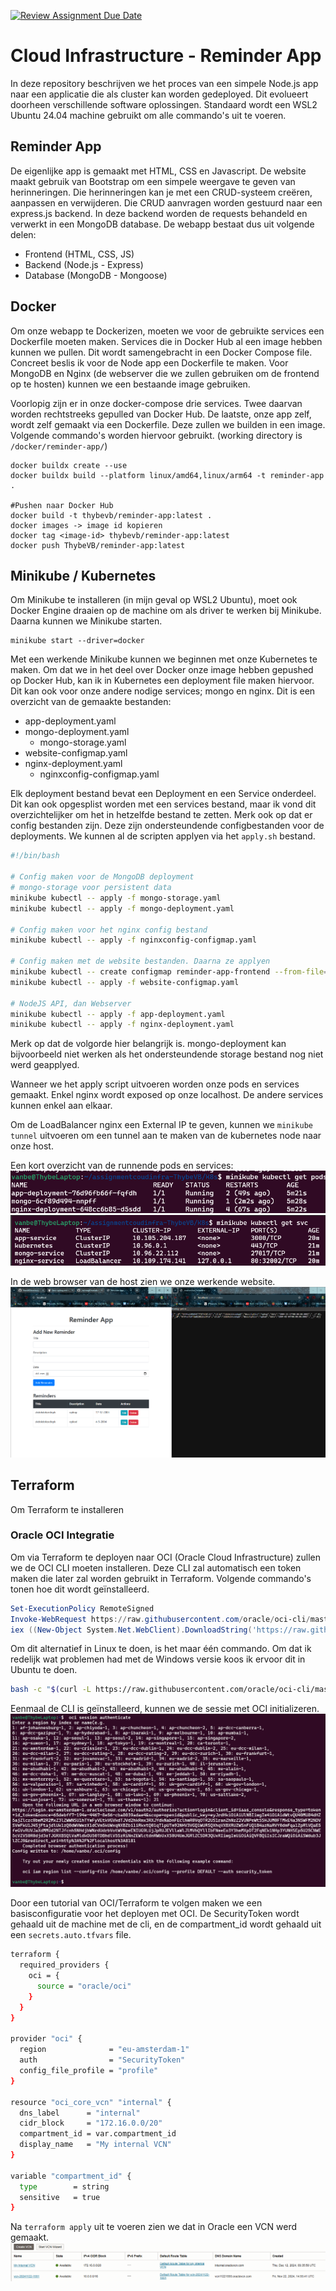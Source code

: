 [![Review Assignment Due Date](https://classroom.github.com/assets/deadline-readme-button-22041afd0340ce965d47ae6ef1cefeee28c7c493a6346c4f15d667ab976d596c.svg)](https://classroom.github.com/a/x34QSMR0)

# Cloud Infrastructure - Reminder App

In deze repository beschrijven we het proces van een simpele Node.js app naar een applicatie die als cluster kan worden gedeployed. Dit evolueert doorheen verschillende software oplossingen. Standaard wordt een WSL2 Ubuntu 24.04 machine gebruikt om alle commando's uit te voeren. 

## Reminder App

De eigenlijke app is gemaakt met HTML, CSS en Javascript. De website maakt gebruik van Bootstrap om een simpele weergave te geven van herinneringen. Die herinneringen kan je met een CRUD-systeem creëren, aanpassen en verwijderen. Die CRUD aanvragen worden gestuurd naar een express.js backend. In deze backend worden de requests behandeld en verwerkt in een MongoDB database.
De webapp bestaat dus uit volgende delen:

-   Frontend (HTML, CSS, JS)
-   Backend (Node.js - Express)
-   Database (MongoDB - Mongoose)

## Docker

Om onze webapp te Dockerizen, moeten we voor de gebruikte services een Dockerfile moeten maken. Services die in Docker Hub al een image hebben kunnen we pullen. Dit wordt samengebracht in een Docker Compose file. Concreet beslis ik voor de Node app een Dockerfile te maken. Voor MongoDB en Nginx (de webserver die we zullen gebruiken om de frontend op te hosten) kunnen we een bestaande image gebruiken.

Voorlopig zijn er in onze docker-compose drie services. Twee daarvan worden rechtstreeks gepulled van Docker Hub. De laatste, onze app zelf, wordt zelf gemaakt via een Dockerfile. Deze zullen we builden in een image.
Volgende commando's worden hiervoor gebruikt. (working directory is `/docker/reminder-app/`)

```console
docker buildx create --use
docker buildx build --platform linux/amd64,linux/arm64 -t reminder-app .

#Pushen naar Docker Hub
docker build -t thybevb/reminder-app:latest .
docker images -> image id kopieren
docker tag <image-id> thybevb/reminder-app:latest
docker push ThybeVB/reminder-app:latest
```

## Minikube / Kubernetes

Om Minikube te installeren (in mijn geval op WSL2 Ubuntu), moet ook Docker Engine draaien op de machine om als driver te werken bij Minikube. Daarna kunnen we Minikube starten.

```console
minikube start --driver=docker
```

Met een werkende Minikube kunnen we beginnen met onze Kubernetes te maken. Om dat we in het deel over Docker onze image hebben gepushed op Docker Hub, kan ik in Kubernetes een deployment file maken hiervoor. Dit kan ook voor onze andere nodige services; mongo en nginx. Dit is een overzicht van de gemaakte bestanden:

- app-deployment.yaml
- mongo-deployment.yaml
  - mongo-storage.yaml
- website-configmap.yaml
- nginx-deployment.yaml
  - nginxconfig-configmap.yaml

Elk deployment bestand bevat een Deployment en een Service onderdeel. Dit kan ook opgesplist worden met een services bestand, maar ik vond dit overzichtelijker om het in hetzelfde bestand te zetten. Merk ook op dat er config bestanden zijn. Deze zijn ondersteundende configbestanden voor de deployments. We kunnen al de scripten applyen via het `apply.sh` bestand.

```bash
#!/bin/bash

# Config maken voor de MongoDB deployment
# mongo-storage voor persistent data
minikube kubectl -- apply -f mongo-storage.yaml
minikube kubectl -- apply -f mongo-deployment.yaml

# Config maken voor het nginx config bestand
minikube kubectl -- apply -f nginxconfig-configmap.yaml

# Config maken met de website bestanden. Daarna ze applyen
minikube kubectl -- create configmap reminder-app-frontend --from-file=../docker/reminder-app/public -o yaml --dry-run=client > website-configmap.yaml
minikube kubectl -- apply -f website-configmap.yaml

# NodeJS API, dan Webserver
minikube kubectl -- apply -f app-deployment.yaml
minikube kubectl -- apply -f nginx-deployment.yaml
```
Merk op dat de volgorde hier belangrijk is. mongo-deployment kan bijvoorbeeld niet werken als het ondersteundende storage bestand nog niet werd geapplyed.

Wanneer we het apply script uitvoeren worden onze pods en services gemaakt. Enkel nginx wordt exposed op onze localhost. De andere services kunnen enkel aan elkaar. 

Om de LoadBalancer nginx een External IP te geven, kunnen we `minikube tunnel` uitvoeren om een tunnel aan te maken van de kubernetes node naar onze host.

Een kort overzicht van de runnende pods en services:
![Pods](./md-images/pods.png)
![Services](./md-images/svc.png)

In de web browser van de host zien we onze werkende website.
![Website in Minikube](./md-images/minikube-site.png)

## Terraform

Om Terraform te installeren 

### Oracle OCI Integratie

Om via Terraform te deployen naar OCI (Oracle Cloud Infrastructure) zullen we de OCI CLI moeten installeren. Deze CLI zal automatisch een token maken die later zal worden gebruikt in Terraform. Volgende commando's tonen hoe dit wordt geïnstalleerd.

```powershell
Set-ExecutionPolicy RemoteSigned
Invoke-WebRequest https://raw.githubusercontent.com/oracle/oci-cli/master/scripts/install/install.ps1 -OutFile install.ps1
iex ((New-Object System.Net.WebClient).DownloadString('https://raw.githubusercontent.com/oracle/oci-cli/master/scripts/install/install.ps1'))
```

Om dit alternatief in Linux te doen, is het maar één commando. Om dat ik redelijk wat problemen had met de Windows versie koos ik ervoor dit in Ubuntu te doen.

```bash
bash -c "$(curl -L https://raw.githubusercontent.com/oracle/oci-cli/master/scripts/install/install.sh)"
```

Eenmaal de CLI is geïnstalleerd, kunnen we de sessie met OCI initializeren.
![Terraform OCI Config 1](./md-images/terraform_oci_config1.png)

Door een tutorial van OCI/Terraform te volgen maken we een basisconfiguratie voor het deployen met OCI. De SecurityToken wordt gehaald uit de machine met de cli, en de compartment_id wordt gehaald uit een `secrets.auto.tfvars` file.

```bash
terraform {
  required_providers {
    oci = {
      source = "oracle/oci"
    }
  }
}

provider "oci" {
  region              = "eu-amsterdam-1"
  auth                = "SecurityToken"
  config_file_profile = "profile"
}

resource "oci_core_vcn" "internal" {
  dns_label      = "internal"
  cidr_block     = "172.16.0.0/20"
  compartment_id = var.compartment_id
  display_name   = "My internal VCN"
}

variable "compartment_id" {
  type        = string
  sensitive   = true
}
```

Na ```terraform apply``` uit te voeren zien we dat in Oracle een VCN werd gemaakt.
![VCN Created](./md-images/terraform-vcn-1.png.png)

